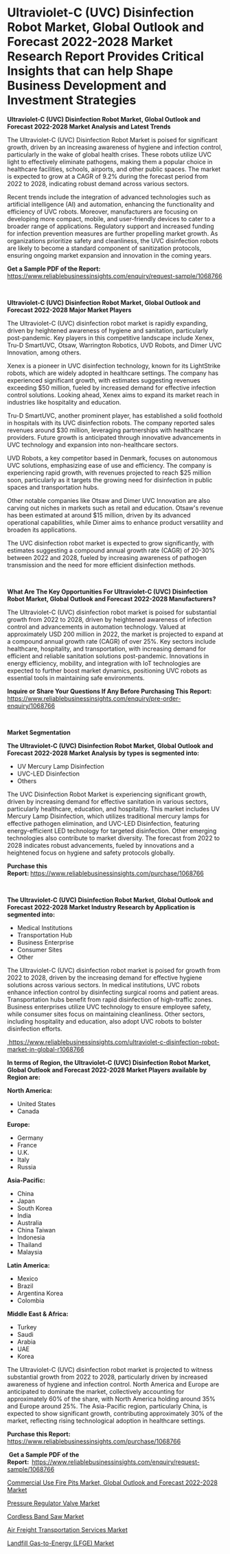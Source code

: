 <p><h1>Ultraviolet-C (UVC) Disinfection Robot Market, Global Outlook and Forecast 2022-2028 Market Research Report Provides Critical Insights that can help Shape Business Development and Investment Strategies</h1></p><p><strong>Ultraviolet-C (UVC) Disinfection Robot Market, Global Outlook and Forecast 2022-2028 Market Analysis and Latest Trends</strong></p>
<p><p>The Ultraviolet-C (UVC) Disinfection Robot Market is poised for significant growth, driven by an increasing awareness of hygiene and infection control, particularly in the wake of global health crises. These robots utilize UVC light to effectively eliminate pathogens, making them a popular choice in healthcare facilities, schools, airports, and other public spaces. The market is expected to grow at a CAGR of 9.2% during the forecast period from 2022 to 2028, indicating robust demand across various sectors. </p><p>Recent trends include the integration of advanced technologies such as artificial intelligence (AI) and automation, enhancing the functionality and efficiency of UVC robots. Moreover, manufacturers are focusing on developing more compact, mobile, and user-friendly devices to cater to a broader range of applications. Regulatory support and increased funding for infection prevention measures are further propelling market growth. As organizations prioritize safety and cleanliness, the UVC disinfection robots are likely to become a standard component of sanitization protocols, ensuring ongoing market expansion and innovation in the coming years.</p></p>
<p><strong>Get a Sample PDF of the Report:&nbsp;</strong> <a href="https://www.reliablebusinessinsights.com/enquiry/request-sample/1068766">https://www.reliablebusinessinsights.com/enquiry/request-sample/1068766</a></p>
<p>&nbsp;</p>
<p><strong>Ultraviolet-C (UVC) Disinfection Robot Market, Global Outlook and Forecast 2022-2028 Major Market Players</strong></p>
<p><p>The Ultraviolet-C (UVC) disinfection robot market is rapidly expanding, driven by heightened awareness of hygiene and sanitation, particularly post-pandemic. Key players in this competitive landscape include Xenex, Tru-D SmartUVC, Otsaw, Warrington Robotics, UVD Robots, and Dimer UVC Innovation, among others.</p><p>Xenex is a pioneer in UVC disinfection technology, known for its LightStrike robots, which are widely adopted in healthcare settings. The company has experienced significant growth, with estimates suggesting revenues exceeding $50 million, fueled by increased demand for effective infection control solutions. Looking ahead, Xenex aims to expand its market reach in industries like hospitality and education.</p><p>Tru-D SmartUVC, another prominent player, has established a solid foothold in hospitals with its UVC disinfection robots. The company reported sales revenues around $30 million, leveraging partnerships with healthcare providers. Future growth is anticipated through innovative advancements in UVC technology and expansion into non-healthcare sectors.</p><p>UVD Robots, a key competitor based in Denmark, focuses on autonomous UVC solutions, emphasizing ease of use and efficiency. The company is experiencing rapid growth, with revenues projected to reach $25 million soon, particularly as it targets the growing need for disinfection in public spaces and transportation hubs.</p><p>Other notable companies like Otsaw and Dimer UVC Innovation are also carving out niches in markets such as retail and education. Otsaw's revenue has been estimated at around $15 million, driven by its advanced operational capabilities, while Dimer aims to enhance product versatility and broaden its applications.</p><p>The UVC disinfection robot market is expected to grow significantly, with estimates suggesting a compound annual growth rate (CAGR) of 20-30% between 2022 and 2028, fueled by increasing awareness of pathogen transmission and the need for more efficient disinfection methods.</p></p>
<p>&nbsp;</p>
<p><strong>What Are The Key Opportunities For Ultraviolet-C (UVC) Disinfection Robot Market, Global Outlook and Forecast 2022-2028 Manufacturers?</strong></p>
<p><p>The Ultraviolet-C (UVC) disinfection robot market is poised for substantial growth from 2022 to 2028, driven by heightened awareness of infection control and advancements in automation technology. Valued at approximately USD 200 million in 2022, the market is projected to expand at a compound annual growth rate (CAGR) of over 25%. Key sectors include healthcare, hospitality, and transportation, with increasing demand for efficient and reliable sanitation solutions post-pandemic. Innovations in energy efficiency, mobility, and integration with IoT technologies are expected to further boost market dynamics, positioning UVC robots as essential tools in maintaining safe environments.</p></p>
<p><strong>Inquire or Share Your Questions If Any Before Purchasing This Report:</strong> <a href="https://www.reliablebusinessinsights.com/enquiry/pre-order-enquiry/1068766">https://www.reliablebusinessinsights.com/enquiry/pre-order-enquiry/1068766</a></p>
<p>&nbsp;</p>
<p><strong>Market Segmentation</strong></p>
<p><strong>The Ultraviolet-C (UVC) Disinfection Robot Market, Global Outlook and Forecast 2022-2028 Market Analysis by types is segmented into:</strong></p>
<p><ul><li>UV Mercury Lamp Disinfection</li><li>UVC-LED Disinfection</li><li>Others</li></ul></p>
<p><p>The UVC Disinfection Robot Market is experiencing significant growth, driven by increasing demand for effective sanitation in various sectors, particularly healthcare, education, and hospitality. This market includes UV Mercury Lamp Disinfection, which utilizes traditional mercury lamps for effective pathogen elimination, and UVC-LED Disinfection, featuring energy-efficient LED technology for targeted disinfection. Other emerging technologies also contribute to market diversity. The forecast from 2022 to 2028 indicates robust advancements, fueled by innovations and a heightened focus on hygiene and safety protocols globally.</p></p>
<p><strong>Purchase this Report:&nbsp;</strong><a href="https://www.reliablebusinessinsights.com/purchase/1068766">https://www.reliablebusinessinsights.com/purchase/1068766</a></p>
<p>&nbsp;</p>
<p><strong>The Ultraviolet-C (UVC) Disinfection Robot Market, Global Outlook and Forecast 2022-2028 Market Industry Research by Application is segmented into:</strong></p>
<p><ul><li>Medical Institutions</li><li>Transportation Hub</li><li>Business Enterprise</li><li>Consumer Sites</li><li>Other</li></ul></p>
<p><p>The Ultraviolet-C (UVC) disinfection robot market is poised for growth from 2022 to 2028, driven by the increasing demand for effective hygiene solutions across various sectors. In medical institutions, UVC robots enhance infection control by disinfecting surgical rooms and patient areas. Transportation hubs benefit from rapid disinfection of high-traffic zones. Business enterprises utilize UVC technology to ensure employee safety, while consumer sites focus on maintaining cleanliness. Other sectors, including hospitality and education, also adopt UVC robots to bolster disinfection efforts.</p></p>
<p><a href="https://www.reliablebusinessinsights.com/ultraviolet-c-disinfection-robot-market-in-global-r1068766">&nbsp;https://www.reliablebusinessinsights.com/ultraviolet-c-disinfection-robot-market-in-global-r1068766</a></p>
<p><strong>In terms of Region, the Ultraviolet-C (UVC) Disinfection Robot Market, Global Outlook and Forecast 2022-2028 Market Players available by Region are:</strong></p>
<p>
    <p> <strong> North America: </strong>
        <ul>
            <li>United States</li>
            <li>Canada</li>
        </ul>
        </p> 
    <p> <strong> Europe: </strong>
        <ul>
            <li>Germany</li>
            <li>France</li>
            <li>U.K.</li>
            <li>Italy</li>
            <li>Russia</li>
        </ul>
        </p> 
    <p> <strong> Asia-Pacific: </strong>
        <ul>
            <li>China</li>
            <li>Japan</li>
            <li>South Korea</li>
            <li>India</li>
            <li>Australia</li>
            <li>China Taiwan</li>
            <li>Indonesia</li>
            <li>Thailand</li>
            <li>Malaysia</li>
        </ul>
        </p> 
    <p> <strong> Latin America: </strong>
        <ul>
            <li>Mexico</li>
            <li>Brazil</li>
            <li>Argentina Korea</li>
            <li>Colombia</li>
        </ul>
        </p> 
    <p> <strong> Middle East & Africa: </strong>
        <ul>
            <li>Turkey</li>
            <li>Saudi</li>
            <li>Arabia</li>
            <li>UAE</li>
            <li>Korea</li>
        </ul>
    </p>
    </p>
<p><p>The Ultraviolet-C (UVC) disinfection robot market is projected to witness substantial growth from 2022 to 2028, particularly driven by increased awareness of hygiene and infection control. North America and Europe are anticipated to dominate the market, collectively accounting for approximately 60% of the share, with North America holding around 35% and Europe around 25%. The Asia-Pacific region, particularly China, is expected to show significant growth, contributing approximately 30% of the market, reflecting rising technological adoption in healthcare settings.</p></p>
<p><strong>Purchase this Report: </strong><a href="https://www.reliablebusinessinsights.com/purchase/1068766">https://www.reliablebusinessinsights.com/purchase/1068766</a></p>
<p>&nbsp;<strong>Get a Sample PDF of the Report:&nbsp;&nbsp;</strong><a href="https://www.reliablebusinessinsights.com/enquiry/request-sample/1068766">https://www.reliablebusinessinsights.com/enquiry/request-sample/1068766</a></p>
<p><strong></strong></p>
<p><p><a href="https://github.com/nafisalvee228/Market-Research-Report-List-2/blob/main/commercial-use-fire-pits-market-global-outlook-and-forecast-2022-2028-market.md">Commercial Use Fire Pits Market, Global Outlook and Forecast 2022-2028 Market</a></p><p><a href="https://medium.com/@stevenlane654/insights-into-pressure-regulator-valve-market-share-and-competitive-landscape-for-period-from-2024-65c60adc25e1">Pressure Regulator Valve Market</a></p><p><a href="https://www.linkedin.com/pulse/cordless-band-saw-industry-forecast-market-shifts-strategic-bir9e?trackingId=b%2Bbe8psNBr5k0GTczj4xMg%3D%3D">Cordless Band Saw Market</a></p><p><a href="https://www.linkedin.com/pulse/air-freight-transportation-services-industry-sector-new-technologies-jpnfe?trackingId=%2BQpgXD1wSyKhAXqzeTvwSA%3D%3D">Air Freight Transportation Services Market</a></p><p><a href="https://medium.com/@kimvicki3211/landfill-gas-to-energy-lfge-market-analysis-report-global-insights-by-region-type-thermal-3207fbeb8f5b">Landfill Gas-to-Energy (LFGE) Market</a></p></p>